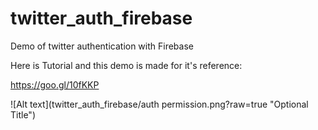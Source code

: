 # twitter_auth_firebase
Demo of twitter authentication with Firebase


Here is Tutorial and this demo is made for it's reference:

https://goo.gl/10fKKP


![Alt text](twitter_auth_firebase/auth permission.png?raw=true "Optional Title")
